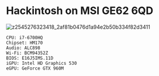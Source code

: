 # Hackintosh on MSI GE62 6QD
![z2545276323418_2af81b0476d1a94e2b50b334f82d3411](https://user-images.githubusercontent.com/34858695/121585732-19e2df00-ca5d-11eb-9161-d5f102746903.jpg)

    CPU: i7-6700HQ
    Chipset: HM170
    Audio: ALC898
    Wi-Fi: BCM94352Z
    BIOS: E16J5IMS.11D
    iGPU: Intel HD Graphics 530
    eGPU: GeForce GTX 960M
